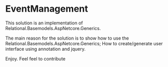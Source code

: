 # EventManagement
This solution is an implementation of Relational.Basemodels.AspNetcore.Generics.

The main reason for the solution is to show how to use the Relational.Basemodels.AspNetcore.Generics; How to create/generate user interface using annotation and jquery.

Enjoy. Feel feel to contribute
